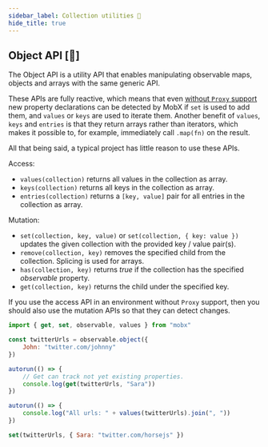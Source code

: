 ```yaml
---
sidebar_label: Collection utilities 🚀
hide_title: true
---
```


<script async type="text/javascript" src="//cdn.carbonads.com/carbon.js?serve=CEBD4KQ7&placement=mobxjsorg" id="_carbonads_js"></script>

## Object API [🚀]

The Object API is a utility API that enables manipulating observable maps, objects and arrays with the same generic API.

These APIs are fully reactive, which means that even [without `Proxy` support](configure.md#limitations-without-proxy-support) new property declarations can be detected by MobX if `set` is used to add them, and `values` or `keys` are used to iterate them.
Another benefit of `values`, `keys` and `entries` is that they return arrays rather than iterators, which makes it possible to, for example, immediately call `.map(fn)` on the result.

All that being said, a typical project has little reason to use these APIs.

Access:

-   `values(collection)` returns all values in the collection as array.
-   `keys(collection)` returns all keys in the collection as array.
-   `entries(collection)` returns a `[key, value]` pair for all entries in the collection as array.

Mutation:

-   `set(collection, key, value)` or `set(collection, { key: value })` updates the given collection with the provided key / value pair(s).
-   `remove(collection, key)` removes the specified child from the collection. Splicing is used for arrays.
-   `has(collection, key)` returns _true_ if the collection has the specified _observable_ property.
-   `get(collection, key)` returns the child under the specified key.

If you use the access API in an environment without `Proxy` support, then you should also use the mutation APIs so that they can detect changes.

```javascript
import { get, set, observable, values } from "mobx"

const twitterUrls = observable.object({
    John: "twitter.com/johnny"
})

autorun(() => {
    // Get can track not yet existing properties.
    console.log(get(twitterUrls, "Sara"))
})

autorun(() => {
    console.log("All urls: " + values(twitterUrls).join(", "))
})

set(twitterUrls, { Sara: "twitter.com/horsejs" })
```
